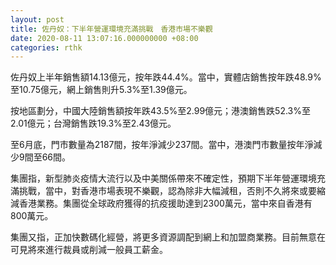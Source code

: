 ```yaml
---
layout: post
title: 佐丹奴：下半年營運環境充滿挑戰　香港市場不樂觀
date: 2020-08-11 13:07:16.000000000 +08:00
categories: rthk
---
```


佐丹奴上半年銷售額14.13億元，按年跌44.4%。當中，實體店銷售按年跌48.9%至10.75億元，網上銷售則升5.3%至1.39億元。

按地區劃分，中國大陸銷售額按年跌43.5%至2.99億元；港澳銷售跌52.3%至2.01億元；台灣銷售跌19.3%至2.43億元。

至6月底，門市數量為2187間，按年淨減少237間。當中，港澳門市數量按年淨減少9間至66間。

集團指，新型肺炎疫情大流行以及中美關係帶來不確定性，預期下半年營運環境充滿挑戰，當中，對香港市場表現不樂觀，認為除非大幅減租，否則不久將來或要縮減香港業務。集團從全球政府獲得的抗疫援助達到2300萬元，當中來自香港有800萬元。

集團又指，正加快數碼化經營，將更多資源調配到網上和加盟商業務。目前無意在可見將來進行裁員或削減一般員工薪金。
